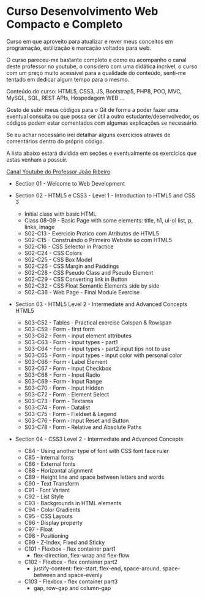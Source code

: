 # Curso Desenvolvimento Web Compacto e Completo

Curso em que aproveito para atualizar e rever meus conceitos em programação, estilização e marcação voltados para web.

O curso pareceu-me bastante completo e como eu acompanho o canal deste professor no youtube, o considero com uma didática incrível, o curso com um preço muito acessível para a qualidade do conteúdo, senti-me tentado em dedicar algum tempo para o mesmo.

Conteúdo do curso: HTML5, CSS3, JS, Bootstrap5, PHP8, POO, MVC, MySQL, SQL, REST APIs, Hospedagem WEB ...

Gosto de subir meus códigos para o Git de forma a poder fazer uma eventual consulta ou que possa ser útil a outro estudante/desenvolvedor, os códigos podem estar comentados com algumas explicações se necessário. 

Se eu achar necessário irei detalhar alguns exercícios através de comentários dentro do próprio código.

A lista abaixo estará dividida em seções e eventualmente os exercícios que estas venham a possuir.

<a href="https://www.youtube.com/@JLDRPT">Canal Youtube do Professor João Ribeiro </a>


- Section 01 - Welcome to Web Development

- Section 02 - HTML5 e CSS3 - Level 1 - Introduction to HTML5 and CSS 3
    - Initial class with basic HTML
    - Class 08-09 - Basic Page with some elements: title, h1, ul-ol list, p, links, image
    - S02-C13 - Exercicio Pratico com Atributos de HTML5
    - S02-C15 - Construindo o Primeiro Website so com HTML5
    - S02-C16 - CSS Selector in Practice
    - S02-C24 - CSS Colors
    - S02-C25 - CSS Box Model
    - S02-C26 - CSS Margin and Paddings
    - S02-C28 - CSS Pseudo Class and Pseudo Element
    - S02-C29 - CSS Converting link in Button
    - S02-C32 - CSS Float Semantic Elements side by side
    - S02-C36 - Web Page - Final Module Exercise

 - Section 03 - HTML5 Level 2 - Intermediate and Advanced Concepts HTML5 
    - S03-C52 - Tables - Practical exercise Colspan & Rowspan
    - S03-C59 - Form - first form
    - S03-C62 - Form - input element attributes
    - S03-C63 - Form - input types - part1
    - S03-C64 - Form - input types - part2 input tips not to use
    - S03-C65 - Form - input types - input color with personal color
    - S03-C66 - Form - Label Element
    - S03-C67 - Form - Input Checkbox
    - S03-C68 - Form - Input Radio
    - S03-C69 - Form - Input Range
    - S03-C70 - Form - Input Hidden
    - S03-C72 - Form - Element Select
    - S03-C73 - Form - Textarea
    - S03-C74 - Form - Datalist
    - S03-C75 - Form - Fieldset & Legend
    - S03-C76 - Form - Input Reset and Button
    - S03-C78 - Form - Relative and Absolute Paths
 
 - Section 04 - CSS3 Level 2 - Intermediate and Advanced Concepts
    - C84 - Using another type of font with CSS font face ruler
    - C85 - Internal fonts
    - C86 - External fonts
    - C88 - Horizontal alignment
    - C89 - Height line and space between letters and words
    - C90 - Text Transform
    - C91 - Font Variant
    - C92 - List Style
    - C93 - Backgrounds in HTML elements
    - C94 - Color Gradients
    - C95 - CSS Layouts
    - C96 - Display property
    - C97 - Float
    - C98 - Positioning
    - C99 - Z-Index, Fixed and Sticky
    - C101 - Flexbox - flex container part1
      - flex-direction, flex-wrap and flex-flow
    - C102 - Flexbox - flex container part2
      - justify-content: flex-start, flex-end, space-around, space-between and space-evenly
   - C103 - Flexbox - flex container part3
      - gap, row-gap and column-gap

    

